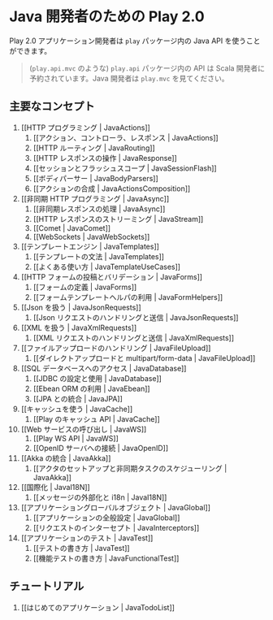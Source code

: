 <!-- translated -->
<!--
# Play 2.0 for Java developers
-->
# Java 開発者のための Play 2.0

<!--
The Java API for the Play 2.0 application developers is available in the `play` package. 
-->
Play 2.0 アプリケーション開発者は `play` パッケージ内の Java API を使うことができます。

<!--
> The API available in the `play.api` package (such as `play.api.mvc`) is reserved for Scala developers. As a Java developer, look at `play.mvc`.
-->
> (`play.api.mvc` のような) `play.api` パッケージ内の API は Scala 開発者に予約されています。Java 開発者は `play.mvc` を見てください。


<!--
## Main concepts
-->
## 主要なコンセプト

<!--
1. [[HTTP programming | JavaActions]]
    1. [[Actions, Controllers and Results | JavaActions]]
    1. [[HTTP routing | JavaRouting]]
    1. [[Manipulating the HTTP response | JavaResponse]]
    1. [[Session and Flash scopes | JavaSessionFlash]]
    1. [[Body parsers | JavaBodyParsers]]
    1. [[Actions composition | JavaActionsComposition]]
1. [[Asynchronous HTTP programming | JavaAsync]]
    1. [[Handling asynchronous results | JavaAsync]]
    1. [[Streaming HTTP responses | JavaStream]]
    1. [[Comet sockets | JavaComet]]
    1. [[WebSockets | JavaWebSockets]]
1. [[The template engine | JavaTemplates]]
    1. [[Templates syntax | JavaTemplates]]
    1. [[Common use cases | JavaTemplateUseCases]]
1. [[HTTP form submission and validation | JavaForms]]
    1. [[Form definitions | JavaForms]]
    1. [[Using the form template helpers | JavaFormHelpers]]
1. [[Working with Json | JavaJsonRequests]]
    1. [[Handling and serving Json requests | JavaJsonRequests]]
1. [[Working with XML | JavaXmlRequests]]
    1. [[Handling and serving XML requests | JavaXmlRequests]]
1. [[Handling file upload | JavaFileUpload]]
    1. [[Direct upload and multipart/form-data | JavaFileUpload]]
1. [[Accessing an SQL database | JavaDatabase]]
    1. [[Configuring and using JDBC | JavaDatabase]]
    1. [[Using Ebean ORM | JavaEbean]]
    1. [[Integrating with JPA | JavaJPA]]
1. [[Using the Cache | JavaCache]]
    1. [[The Play cache API | JavaCache]]
1. [[Calling WebServices | JavaWS]]
    1. [[The Play WS API  | JavaWS]]
    1. [[Connect to OpenID servers | JavaOpenID]]
1. [[Integrating with Akka | JavaAkka]]
    1. [[Setting up Actors and scheduling asynchronous tasks | JavaAkka]]
1. [[Internationalization | JavaI18N]]
    1. [[Messages externalization and i18n | JavaI18N]]
1. [[The application Global object | JavaGlobal]]
    1. [[Application global settings | JavaGlobal]]
    1. [[Intercepting requests | JavaInterceptors]]
1. [[Testing your application | JavaTest]]
    1. [[Writing tests | JavaTest]]
    1. [[Writing functional tests | JavaFunctionalTest]]
-->
1. [[HTTP プログラミング | JavaActions]]
    1. [[アクション、コントローラ、レスポンス | JavaActions]]
    1. [[HTTP ルーティング | JavaRouting]]
    1. [[HTTP レスポンスの操作 | JavaResponse]]
    1. [[セッションとフラッシュスコープ | JavaSessionFlash]]
    1. [[ボディパーサー | JavaBodyParsers]]
    1. [[アクションの合成 | JavaActionsComposition]]
1. [[非同期 HTTP プログラミング | JavaAsync]]
    1. [[非同期レスポンスの処理 | JavaAsync]]
    1. [[HTTP レスポンスのストリーミング | JavaStream]]
    1. [[Comet | JavaComet]]
    1. [[WebSockets | JavaWebSockets]]
1. [[テンプレートエンジン | JavaTemplates]]
    1. [[テンプレートの文法 | JavaTemplates]]
    1. [[よくある使い方 | JavaTemplateUseCases]]
1. [[HTTP フォームの投稿とバリデーション | JavaForms]]
    1. [[フォームの定義 | JavaForms]]
    1. [[フォームテンプレートヘルパの利用 | JavaFormHelpers]]
1. [[Json を扱う | JavaJsonRequests]]
    1. [[Json リクエストのハンドリングと送信 | JavaJsonRequests]]
1. [[XML を扱う | JavaXmlRequests]]
    1. [[XML リクエストのハンドリングと送信 | JavaXmlRequests]]
1. [[ファイルアップロードのハンドリング | JavaFileUpload]]
    1. [[ダイレクトアップロードと multipart/form-data | JavaFileUpload]]
1. [[SQL データベースへのアクセス | JavaDatabase]]
    1. [[JDBC の設定と使用 | JavaDatabase]]
    1. [[Ebean ORM の利用 | JavaEbean]]
    1. [[JPA との統合 | JavaJPA]]
1. [[キャッシュを使う | JavaCache]]
    1. [[Play のキャッシュ API | JavaCache]]
1. [[Web サービスの呼び出し | JavaWS]]
    1. [[Play WS API  | JavaWS]]
    1. [[OpenID サーバへの接続 | JavaOpenID]]
1. [[Akka の統合 | JavaAkka]]
    1. [[アクタのセットアップと非同期タスクのスケジューリング | JavaAkka]]
1. [[国際化 | JavaI18N]]
    1. [[メッセージの外部化と i18n | JavaI18N]]
1. [[アプリケーショングローバルオブジェクト | JavaGlobal]]
    1. [[アプリケーションの全般設定 | JavaGlobal]]
    1. [[リクエストのインターセプト | JavaInterceptors]]
1. [[アプリケーションのテスト | JavaTest]]
    1. [[テストの書き方 | JavaTest]]
    1. [[機能テストの書き方 | JavaFunctionalTest]]

<!--
## Tutorials
-->
## チュートリアル

<!--
1. [[Your first application | JavaTodoList]]
-->
1. [[はじめてのアプリケーション | JavaTodoList]]
